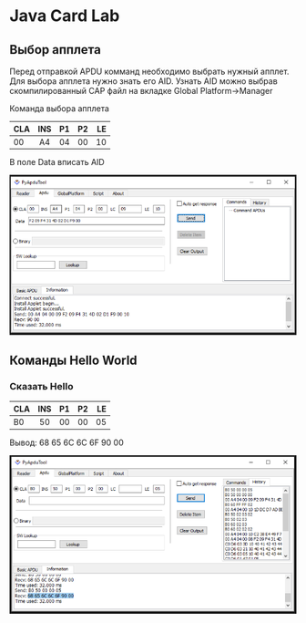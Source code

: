 # Java Card Lab

## Выбор апплета

Перед отправкой APDU комманд необходимо выбрать нужный апплет. Для выбора апплета нужно знать его AID. Узнать AID можно выбрав скомпилированный CAP файл на вкладке Global Platform->Manager

Команда выбора апплета

| CLA | INS | P1 | P2 | LE |
|----------|:--------:|---------:|---------:|---------:|
| 00 | A4 | 04 | 00 | 10 |

В поле Data вписать AID

![Screenshot](screen/screen.png)

## Команды Hello World

### Сказать Hello

| CLA | INS | P1 | P2 | LE |
|----------|:--------:|---------:|---------:|---------:|
| B0 | 50 | 00 | 00 | 05 |

Вывод: 68 65 6C 6C 6F 90 00

![Screenshot](screen/screen1.png)